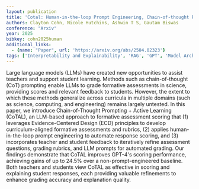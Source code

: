 ```yaml
---
layout: publication
title: 'Cotal: Human-in-the-loop Prompt Engineering, Chain-of-thought Reasoning, And Active Learning For Generalizable Formative Assessment Scoring'
authors: Clayton Cohn, Nicole Hutchins, Ashwin T S, Gautam Biswas
conference: "Arxiv"
year: 2025
bibkey: cohn2025human
additional_links:
  - {name: "Paper", url: 'https://arxiv.org/abs/2504.02323'}
tags: ['Interpretability and Explainability', 'RAG', 'GPT', 'Model Architecture', 'Prompting', 'Reinforcement Learning']
---
```

Large language models (LLMs) have created new opportunities to assist
teachers and support student learning. Methods such as chain-of-thought (CoT)
prompting enable LLMs to grade formative assessments in science, providing
scores and relevant feedback to students. However, the extent to which these
methods generalize across curricula in multiple domains (such as science,
computing, and engineering) remains largely untested. In this paper, we
introduce Chain-of-Thought Prompting + Active Learning (CoTAL), an LLM-based
approach to formative assessment scoring that (1) leverages Evidence-Centered
Design (ECD) principles to develop curriculum-aligned formative assessments and
rubrics, (2) applies human-in-the-loop prompt engineering to automate response
scoring, and (3) incorporates teacher and student feedback to iteratively
refine assessment questions, grading rubrics, and LLM prompts for automated
grading. Our findings demonstrate that CoTAL improves GPT-4's scoring
performance, achieving gains of up to 24.5% over a non-prompt-engineered
baseline. Both teachers and students view CoTAL as effective in scoring and
explaining student responses, each providing valuable refinements to enhance
grading accuracy and explanation quality.

